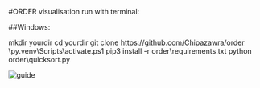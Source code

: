 #ORDER visualisation
run with terminal:

##Windows:

mkdir yourdir
cd yourdir
git clone https://github.com/Chipazawra/order
\py\.venv\Scripts\activate.ps1
pip3 install -r order\requirements.txt
python order\quicksort.py
   
![guide](https://user-images.githubusercontent.com/18016416/122551841-345d1f80-d03e-11eb-8bf0-074688ced42a.gif)
